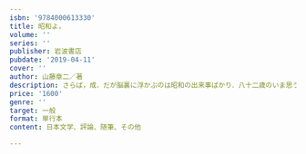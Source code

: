 ```yaml
---
isbn: '9784000613330'
title: 昭和よ，
volume: ''
series: ''
publisher: 岩波書店
pubdate: '2019-04-11'
cover: ''
author: 山藤章二／著
description: さらば，成．だが脳裏に浮かぶのは昭和の出来事ばかり．八十二歳のいま思うことを自由奔放に綴る．
price: '1600'
genre: ''
target: 一般
format: 単行本
content: 日本文学、評論、随筆、その他

---
```

